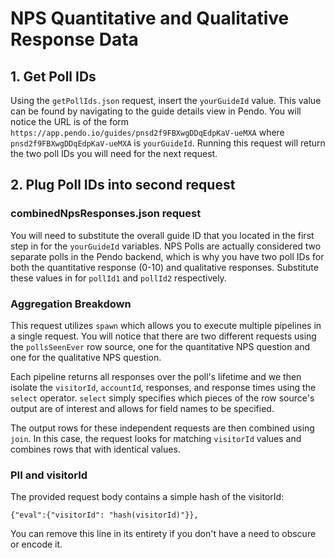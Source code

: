 # NPS Quantitative and Qualitative Response Data

## 1. Get Poll IDs

Using the `getPollIds.json` request, insert the `yourGuideId` value. This value can be found by navigating to the guide details view in Pendo. You will notice the URL is of the form `https://app.pendo.io/guides/pnsd2f9FBXwgDDqEdpKaV-ueMXA` where `pnsd2f9FBXwgDDqEdpKaV-ueMXA` is `yourGuideId`. Running this request will return the two poll IDs you will need for the next request.

## 2. Plug Poll IDs into second request

### combinedNpsResponses.json request
You will need to substitute the overall guide ID that you located in the first step in for the `yourGuideId` variables. NPS Polls are actually considered two separate polls in the Pendo backend, which is why you have two poll IDs for both the quantitative response (0-10) and qualitative responses. Substitute these values in for `pollId1` and `pollId2` respectively.

### Aggregation Breakdown

This request utilizes `spawn` which allows you to execute multiple pipelines in a single request. You will notice that there are two different requests using the `pollsSeenEver` row source, one for the quantitative NPS question and one for the qualitative NPS question. 

Each pipeline returns all responses over the poll's lifetime and we then isolate the `visitorId`, `accountId`, responses, and response times using the `select` operator. `select` simply specifies which pieces of the row source's output are of interest and allows for field names to be specified. 

The output rows for these independent requests are then combined using `join`. In this case, the request looks for matching `visitorId` values and combines rows that with identical values.

### PII and visitorId

The provided request body contains a simple hash of the visitorId:
```
{"eval":{"visitorId": "hash(visitorId)"}},
```
You can remove this line in its entirety if you don't have a need to obscure or encode it.
